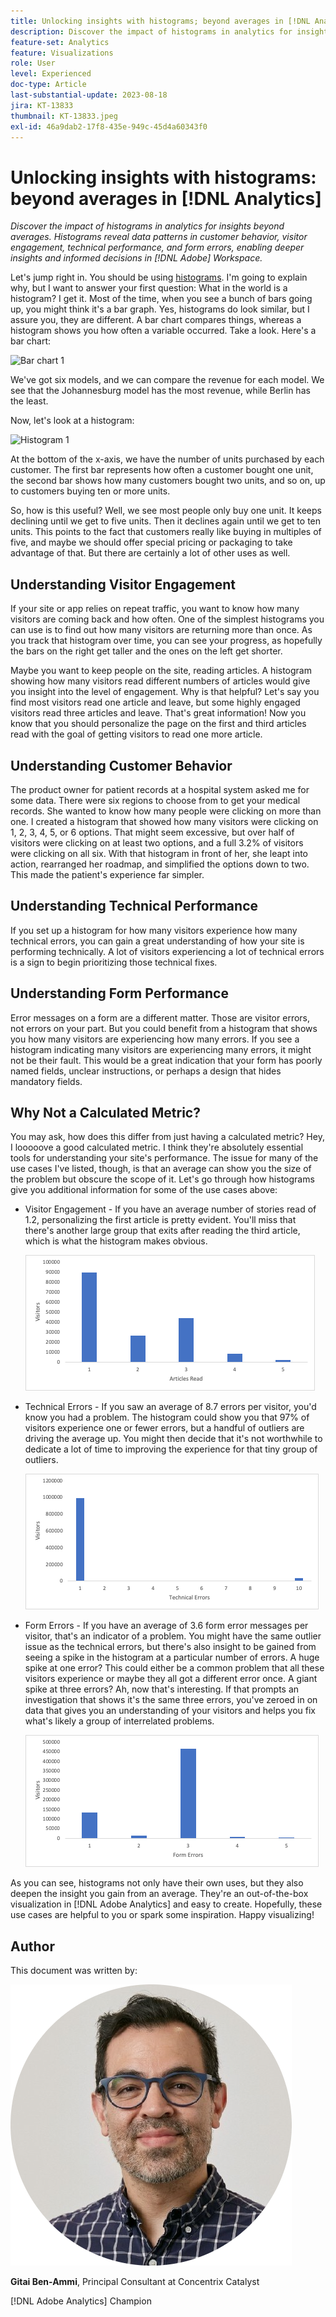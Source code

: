 ```yaml
---
title: Unlocking insights with histograms; beyond averages in [!DNL Analytics]
description: Discover the impact of histograms in analytics for insights beyond averages.
feature-set: Analytics
feature: Visualizations
role: User
level: Experienced
doc-type: Article
last-substantial-update: 2023-08-18
jira: KT-13833
thumbnail: KT-13833.jpeg
exl-id: 46a9dab2-17f8-435e-949c-45d4a60343f0
---
```

# Unlocking insights with histograms: beyond averages in [!DNL Analytics]

_Discover the impact of histograms in analytics for insights beyond averages. Histograms reveal data patterns in customer behavior, visitor engagement, technical performance, and form errors, enabling deeper insights and informed decisions in [!DNL Adobe] Workspace._

Let's jump right in. You should be using [histograms](https://experienceleague.adobe.com/docs/analytics/analyze/analysis-workspace/visualizations/histogram.html). I'm going to explain why, but I want to answer your first question: What in the world is a histogram? I get it. Most of the time, when you see a bunch of bars going up, you might think it's a bar graph. Yes, histograms do look similar, but I assure you, they are different. A bar chart compares things, whereas a histogram shows you how often a variable occurred. Take a look. Here's a bar chart:

![Bar chart 1](assets/bar-chart-1.png)

We've got six models, and we can compare the revenue for each model. We see that the Johannesburg model has the most revenue, while Berlin has the least.

Now, let's look at a histogram:

![Histogram 1](assets/histogram-1.png)

At the bottom of the x-axis, we have the number of units purchased by each customer. The first bar represents how often a customer bought one unit, the second bar shows how many customers bought two units, and so on, up to customers buying ten or more units.

So, how is this useful? Well, we see most people only buy one unit. It keeps declining until we get to five units. Then it declines again until we get to ten units. This points to the fact that customers really like buying in multiples of five, and maybe we should offer special pricing or packaging to take advantage of that. But there are certainly a lot of other uses as well.

## Understanding Visitor Engagement

If your site or app relies on repeat traffic, you want to know how many visitors are coming back and how often. One of the simplest histograms you can use is to find out how many visitors are returning more than once. As you track that histogram over time, you can see your progress, as hopefully the bars on the right get taller and the ones on the left get shorter.

Maybe you want to keep people on the site, reading articles. A histogram showing how many visitors read different numbers of articles would give you insight into the level of engagement. Why is that helpful? Let's say you find most visitors read one article and leave, but some highly engaged visitors read three articles and leave. That's great information! Now you know that you should personalize the page on the first and third articles read with the goal of getting visitors to read one more article.

## Understanding Customer Behavior

The product owner for patient records at a hospital system asked me for some data. There were six regions to choose from to get your medical records. She wanted to know how many people were clicking on more than one. I created a histogram that showed how many visitors were clicking on 1, 2, 3, 4, 5, or 6 options. That might seem excessive, but over half of visitors were clicking on at least two options, and a full 3.2% of visitors were clicking on all six. With that histogram in front of her, she leapt into action, rearranged her roadmap, and simplified the options down to two. This made the patient's experience far simpler.

## Understanding Technical Performance

If you set up a histogram for how many visitors experience how many technical errors, you can gain a great understanding of how your site is performing technically. A lot of visitors experiencing a lot of technical errors is a sign to begin prioritizing those technical fixes.

## Understanding Form Performance

Error messages on a form are a different matter. Those are visitor errors, not errors on your part. But you could benefit from a histogram that shows you how many visitors are experiencing how many errors. If you see a histogram indicating many visitors are experiencing many errors, it might not be their fault. This would be a great indication that your form has poorly named fields, unclear instructions, or perhaps a design that hides mandatory fields.

## Why Not a Calculated Metric?

You may ask, how does this differ from just having a calculated metric? Hey, I looooove a good calculated metric. I think they're absolutely essential tools for understanding your site's performance. The issue for many of the use cases I've listed, though, is that an average can show you the size of the problem but obscure the scope of it. Let's go through how histograms give you additional information for some of the use cases above:

- Visitor Engagement - If you have an average number of stories read of 1.2, personalizing the first article is pretty evident. You'll miss that there's another large group that exits after reading the third article, which is what the histogram makes obvious.

    ![Histogram 2](assets/histogram-2.png)

- Technical Errors - If you saw an average of 8.7 errors per visitor, you'd know you had a problem. The histogram could show you that 97% of visitors experience one or fewer errors, but a handful of outliers are driving the average up. You might then decide that it's not worthwhile to dedicate a lot of time to improving the experience for that tiny group of outliers.

    ![Histogram 3](assets/histogram-3.png)

- Form Errors - If you have an average of 3.6 form error messages per visitor, that's an indicator of a problem. You might have the same outlier issue as the technical errors, but there's also insight to be gained from seeing a spike in the histogram at a particular number of errors. A huge spike at one error? This could either be a common problem that all these visitors experience or maybe they all got a different error once. A giant spike at three errors? Ah, now that's interesting. If that prompts an investigation that shows it's the same three errors, you've zeroed in on data that gives you an understanding of your visitors and helps you fix what's likely a group of interrelated problems.

    ![Histogram 4](assets/histogram-4.png)

As you can see, histograms not only have their own uses, but they also deepen the insight you gain from an average. They're an out-of-the-box visualization in [!DNL Adobe Analytics] and easy to create. Hopefully, these use cases are helpful to you or spark some inspiration. Happy visualizing!

## Author

This document was written by:

![Gitai Ben-Ammi](assets/gitai-headshot.png)

**Gitai Ben-Ammi**, Principal Consultant at Concentrix Catalyst 

[!DNL Adobe Analytics] Champion
